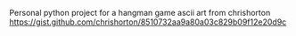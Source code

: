 Personal python project for a hangman game
ascii art from chrishorton https://gist.github.com/chrishorton/8510732aa9a80a03c829b09f12e20d9c